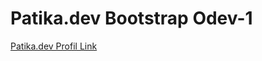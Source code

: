 # Patika.dev Bootstrap Odev-1

<a href="https://app.patika.dev/gkhnardic">Patika.dev Profil Link</a>
